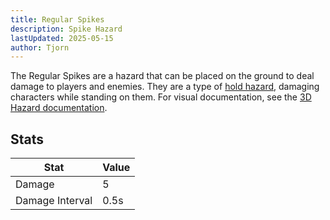 ```yaml
---
title: Regular Spikes
description: Spike Hazard
lastUpdated: 2025-05-15
author: Tjorn
---
```


The Regular Spikes are a hazard that can be placed on the ground to deal damage to players and enemies. They are a type of [hold hazard](/fowl-play/gameplay/combat/hazards/base-hazards/#hold-hazard), damaging characters while standing on them. For visual documentation, see the [3D Hazard documentation](/fowl-play/art/3d/hazards/#regular-spike).

## Stats

| Stat            | Value |
| --------------- | ----- |
| Damage          | 5     |
| Damage Interval | 0.5s  |
